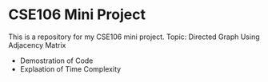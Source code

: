 # CSE106 Mini Project
This is a repository for my CSE106 mini project.
 Topic: Directed Graph Using Adjacency Matrix
 
 * Demostration of Code
 * Explaation of Time Complexity
